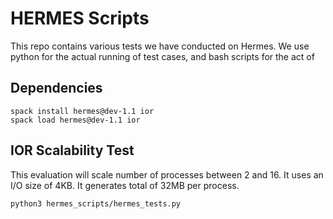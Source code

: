 # HERMES Scripts

This repo contains various tests we have conducted on Hermes.
We use python for the actual running of test cases, and bash scripts
for the act of 

## Dependencies
```
spack install hermes@dev-1.1 ior
spack load hermes@dev-1.1 ior
```

## IOR Scalability Test

This evaluation will scale number of processes between 2 and 16.
It uses an I/O size of 4KB. It generates total of 32MB per process. 

```
python3 hermes_scripts/hermes_tests.py
```
